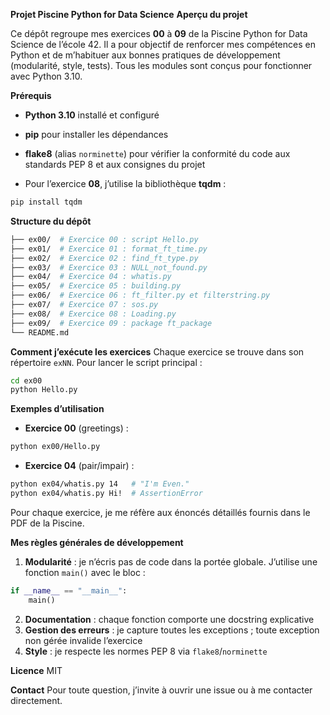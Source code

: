 **Projet Piscine Python for Data Science**
**Aperçu du projet**

Ce dépôt regroupe mes exercices **00** à **09** de la Piscine Python for Data Science de l’école 42. Il a pour objectif de renforcer mes compétences en Python et de m’habituer aux bonnes pratiques de développement (modularité, style, tests). Tous les modules sont conçus pour fonctionner avec Python 3.10.

**Prérequis**
- **Python 3.10** installé et configuré
- **pip** pour installer les dépendances
- **flake8** (alias `norminette`) pour vérifier la conformité du code aux standards PEP 8 et aux consignes du projet

- Pour l’exercice **08**, j’utilise la bibliothèque **tqdm** :
```bash
pip install tqdm
```
**Structure du dépôt**
```bash
├── ex00/  # Exercice 00 : script Hello.py
├── ex01/  # Exercice 01 : format_ft_time.py
├── ex02/  # Exercice 02 : find_ft_type.py
├── ex03/  # Exercice 03 : NULL_not_found.py
├── ex04/  # Exercice 04 : whatis.py
├── ex05/  # Exercice 05 : building.py
├── ex06/  # Exercice 06 : ft_filter.py et filterstring.py
├── ex07/  # Exercice 07 : sos.py
├── ex08/  # Exercice 08 : Loading.py
├── ex09/  # Exercice 09 : package ft_package
└── README.md
```
**Comment j’exécute les exercices**
Chaque exercice se trouve dans son répertoire `exNN`. Pour lancer le script principal :
```bash
cd ex00
python Hello.py
```
**Exemples d’utilisation**
- **Exercice 00** (greetings) :
```bash
python ex00/Hello.py
```
- **Exercice 04** (pair/impair) :
```bash
python ex04/whatis.py 14   # "I'm Even."
python ex04/whatis.py Hi!  # AssertionError
```
Pour chaque exercice, je me réfère aux énoncés détaillés fournis dans le PDF de la Piscine.

**Mes règles générales de développement**
1. **Modularité** : je n’écris pas de code dans la portée globale. J’utilise une fonction `main()` avec le bloc :
```py
if __name__ == "__main__":
    main()
```
2. **Documentation** : chaque fonction comporte une docstring explicative
3. **Gestion des erreurs** : je capture toutes les exceptions ; toute exception non gérée invalide l’exercice
4. **Style** : je respecte les normes PEP 8 via `flake8`/`norminette`

**Licence**
MIT

**Contact**
Pour toute question, j’invite à ouvrir une issue ou à me contacter directement.
